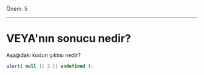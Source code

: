 Önem: 5

---

# VEYA'nın sonucu nedir?

Aşağıdaki kodun çıktısı nedir?

```js
alert( null || 2 || undefined );
```

